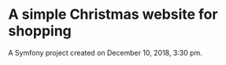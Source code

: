A simple Christmas website for shopping
=========

A Symfony project created on December 10, 2018, 3:30 pm.
